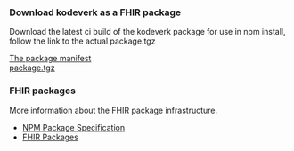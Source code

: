 
### Download kodeverk as a FHIR package

Download the latest ci build of the kodeverk package for use in npm install, follow the link to the actual package.tgz

[The package manifest](package.manifest.json)  
[package.tgz](package.tgz)

### FHIR packages

More information about the FHIR package infrastructure.  
* [NPM Package Specification](https://confluence.hl7.org/display/FHIR/NPM+Package+Specification)  
* [FHIR Packages](https://registry.fhir.org/learn)  
